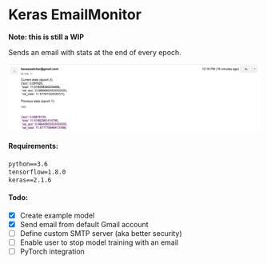 # Keras EmailMonitor
**Note: this is still a WIP**

Sends an email with stats at the end of every epoch.

![alt text](./img/screenshot.png)


#### Requirements:
```
python==3.6
tensorflow=1.8.0
keras==2.1.6
```

#### Todo:
- [x] Create example model
- [x] Send email from default Gmail account
- [ ] Define custom SMTP server (aka better security)
- [ ] Enable user to stop model training with an email
- [ ] PyTorch integration
